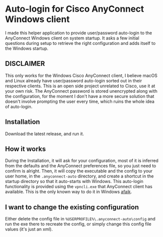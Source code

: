 # Auto-login for Cisco AnyConnect Windows client
I made this helper application to provide user/password auto-login to the AnyConnect Windows client on system startup.
It asks a few initial questions during setup to retrieve the right configuration and adds itself to the Windows startup.
## DISCLAIMER
This only works for the Windows Cisco AnyConnect client, I believe macOS and Linux already have user/password auto-login sorted out in their respective clients.
This is an open side project unrelated to Cisco, use it at your own risk.
The AnyConnect password is stored unencrypted along with the configuration, for the moment I don't have a more secure solution that doesn't involve prompting the user every time, which ruins the whole idea of auto-login.
## Installation
Download the latest release, and run it.
## How it works
During the Installation, it will ask for your configuration, most of it is inferred from the defaults and the AnyConnect preferences file, so you just need to confirm is alright.
Then, it will copy the executable and the config to your user home, in the `.anyconnect-auto` directory, and create a shortcut in the startup directory so that it auto-starts with Windows.
This auto-login functionality is provided using the `vpncli.exe` that AnyConnect client has available. This is the only known way to do it in Windows [afaik](https://stackoverflow.com/questions/21682121/cisco-vpn-client-automatic-login).
## I want to change the existing configuration
Either delete the config file in `%USERPROFILE%\.anyconnect-auto\config` and run the exe there to recreate the config, or simply change this config file values (it's just an xml).